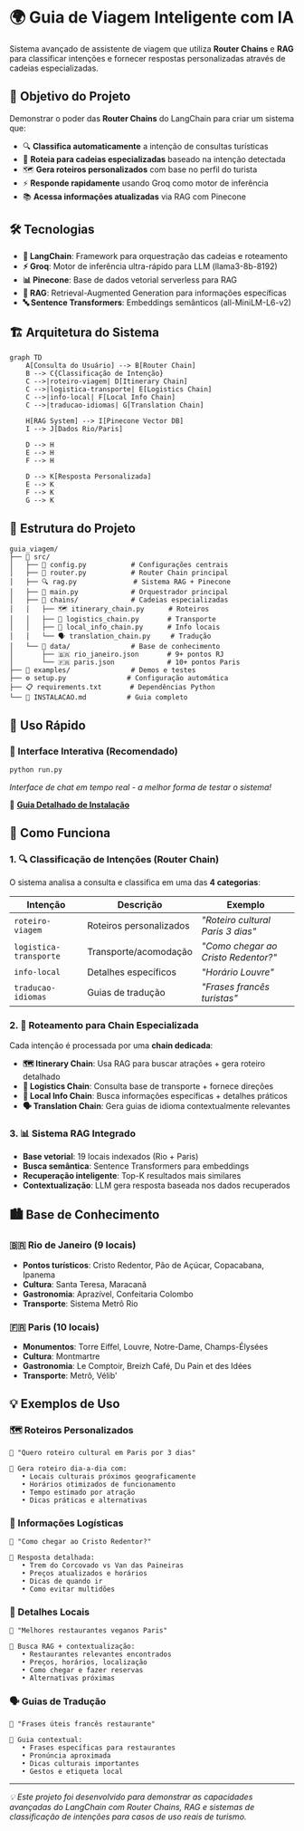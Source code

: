 # 🌍 Guia de Viagem Inteligente com IA

Sistema avançado de assistente de viagem que utiliza **Router Chains** e **RAG** para classificar intenções e fornecer respostas personalizadas através de cadeias especializadas.

## 🎯 Objetivo do Projeto

Demonstrar o poder das **Router Chains** do LangChain para criar um sistema que:
- 🔍 **Classifica automaticamente** a intenção de consultas turísticas
- 🎯 **Roteia para cadeias especializadas** baseado na intenção detectada
- 🗺️ **Gera roteiros personalizados** com base no perfil do turista
- ⚡ **Responde rapidamente** usando Groq como motor de inferência
- 📚 **Acessa informações atualizadas** via RAG com Pinecone

## 🛠️ Tecnologias

- **🔗 LangChain**: Framework para orquestração das cadeias e roteamento
- **⚡ Groq**: Motor de inferência ultra-rápido para LLM (llama3-8b-8192)
- **📊 Pinecone**: Base de dados vetorial serverless para RAG
- **🧠 RAG**: Retrieval-Augmented Generation para informações específicas
- **🔤 Sentence Transformers**: Embeddings semânticos (all-MiniLM-L6-v2)

## 🏗️ Arquitetura do Sistema

```mermaid
graph TD
    A[Consulta do Usuário] --> B[Router Chain]
    B --> C{Classificação de Intenção}
    C -->|roteiro-viagem| D[Itinerary Chain]
    C -->|logistica-transporte| E[Logistics Chain]
    C -->|info-local| F[Local Info Chain] 
    C -->|traducao-idiomas| G[Translation Chain]
    
    H[RAG System] --> I[Pinecone Vector DB]
    I --> J[Dados Rio/Paris]
    
    D --> H
    E --> H
    F --> H
    
    D --> K[Resposta Personalizada]
    E --> K
    F --> K
    G --> K
```

## 📂 Estrutura do Projeto

```
guia_viagem/
├── 📁 src/
│   ├── 🔧 config.py           # Configurações centrais
│   ├── 🧭 router.py           # Router Chain principal  
│   ├── 🔍 rag.py              # Sistema RAG + Pinecone
│   ├── 🚀 main.py             # Orquestrador principal
│   ├── 📁 chains/             # Cadeias especializadas
│   │   ├── 🗺️ itinerary_chain.py      # Roteiros
│   │   ├── 🚗 logistics_chain.py       # Transporte
│   │   ├── 📍 local_info_chain.py      # Info locais
│   │   └── 🗣️ translation_chain.py     # Tradução
│   └── 📁 data/               # Base de conhecimento
│       ├── 🇧🇷 rio_janeiro.json       # 9+ pontos RJ
│       └── 🇫🇷 paris.json             # 10+ pontos Paris
├── 📁 examples/               # Demos e testes
├── ⚙️ setup.py               # Configuração automática
├── 📋 requirements.txt       # Dependências Python
└── 📖 INSTALACAO.md          # Guia completo
```

## 🚀 Uso Rápido

### 💬 Interface Interativa (Recomendado)
```bash
python run.py
```
*Interface de chat em tempo real - a melhor forma de testar o sistema!*

📖 **[Guia Detalhado de Instalação](INSTALACAO.md)**

## 🎯 Como Funciona

### 1. 🔍 Classificação de Intenções (Router Chain)

O sistema analisa a consulta e classifica em uma das **4 categorias**:

| Intenção | Descrição | Exemplo |
|----------|-----------|---------|
| `roteiro-viagem` | Roteiros personalizados | *"Roteiro cultural Paris 3 dias"* |
| `logistica-transporte` | Transporte/acomodação | *"Como chegar ao Cristo Redentor?"* |
| `info-local` | Detalhes específicos | *"Horário Louvre"* |
| `traducao-idiomas` | Guias de tradução | *"Frases francês turistas"* |

### 2. 🎯 Roteamento para Chain Especializada

Cada intenção é processada por uma **chain dedicada**:

- **🗺️ Itinerary Chain**: Usa RAG para buscar atrações + gera roteiro detalhado
- **🚗 Logistics Chain**: Consulta base de transporte + fornece direções  
- **📍 Local Info Chain**: Busca informações específicas + detalhes práticos
- **🗣️ Translation Chain**: Gera guias de idioma contextualmente relevantes

### 3. 📊 Sistema RAG Integrado

- **Base vetorial**: 19 locais indexados (Rio + Paris)
- **Busca semântica**: Sentence Transformers para embeddings
- **Recuperação inteligente**: Top-K resultados mais similares
- **Contextualização**: LLM gera resposta baseada nos dados recuperados

## 🏙️ Base de Conhecimento

### 🇧🇷 Rio de Janeiro (9 locais)
- **Pontos turísticos**: Cristo Redentor, Pão de Açúcar, Copacabana, Ipanema
- **Cultura**: Santa Teresa, Maracanã
- **Gastronomia**: Aprazível, Confeitaria Colombo  
- **Transporte**: Sistema Metrô Rio

### 🇫🇷 Paris (10 locais)
- **Monumentos**: Torre Eiffel, Louvre, Notre-Dame, Champs-Élysées
- **Cultura**: Montmartre
- **Gastronomia**: Le Comptoir, Breizh Café, Du Pain et des Idées
- **Transporte**: Metrô, Vélib'

## 💡 Exemplos de Uso

### 🗺️ Roteiros Personalizados
```
👤 "Quero roteiro cultural em Paris por 3 dias"

🤖 Gera roteiro dia-a-dia com:
   • Locais culturais próximos geograficamente  
   • Horários otimizados de funcionamento
   • Tempo estimado por atração
   • Dicas práticas e alternativas
```

### 🚗 Informações Logísticas  
```
👤 "Como chegar ao Cristo Redentor?"

🤖 Resposta detalhada:
   • Trem do Corcovado vs Van das Paineiras
   • Preços atualizados e horários
   • Dicas de quando ir
   • Como evitar multidões
```

### 📍 Detalhes Locais
```
👤 "Melhores restaurantes veganos Paris"

🤖 Busca RAG + contextualização:
   • Restaurantes relevantes encontrados
   • Preços, horários, localização
   • Como chegar e fazer reservas
   • Alternativas próximas
```

### 🗣️ Guias de Tradução
```
👤 "Frases úteis francês restaurante"

🤖 Guia contextual:
   • Frases específicas para restaurantes
   • Pronúncia aproximada
   • Dicas culturais importantes
   • Gestos e etiqueta local
```
---

*💡 Este projeto foi desenvolvido para demonstrar as capacidades avançadas do LangChain com Router Chains, RAG e sistemas de classificação de intenções para casos de uso reais de turismo.*